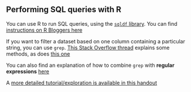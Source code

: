 ## Performing SQL queries with R

You can use R to run SQL queries, using the [`sqldf` library](https://cran.r-project.org/web/packages/sqldf/sqldf.pdf). You can find [instructions on R Bloggers here](https://www.r-bloggers.com/make-r-speak-sql-with-sqldf/)

If you want to filter a dataset based on one column containing a particular string, you can use `grep`. [This Stack Overflow thread](http://stackoverflow.com/questions/13043928/selecting-rows-where-a-column-has-a-string-like-hsa-partial-string-match) explains some methods, as does [this one](http://stackoverflow.com/questions/21311386/using-grep-to-help-subset-a-data-frame-in-r)

You can also find an explanation of how to combine `grep` with **regular expressions** [here](http://www.regular-expressions.info/rlanguage.html)

A [more detailed tutorial/exploration is available in this handout](http://biostat.mc.vanderbilt.edu/wiki/pub/Main/SvetlanaEdenRFiles/regExprTalk.pdf)
